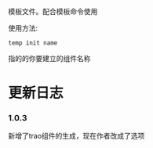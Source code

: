 模板文件。配合模板命令使用

使用方法:

`temp init name`

<name>指的的你要建立的组件名称

# 更新日志

### 1.0.3

新增了trao组件的生成，现在作者改成了选项
